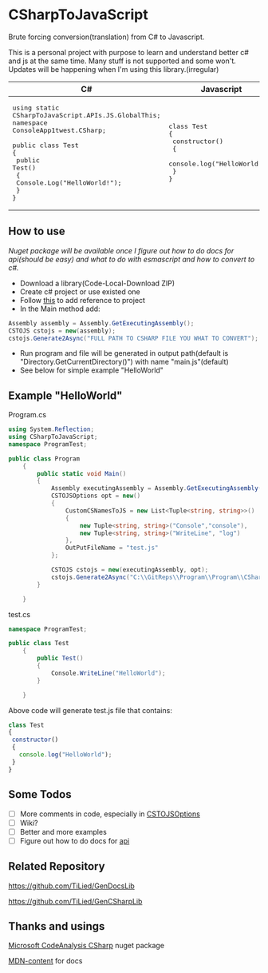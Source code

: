# CSharpToJavaScript
Brute forcing conversion(translation) from C# to Javascript.

This is a personal project with purpose to learn and understand better c# and js at the same time. Many stuff is not supported and some won't. Updates will be happening when I'm using this library.(irregular)

| C#     | Javascript |
| ---      | ---       |
| <pre>using static CSharpToJavaScript.APIs.JS.GlobalThis;<br>namespace ConsoleApp1twest.CSharp;<br><br>public class Test<br>{<br> public Test()<br> {<br>   Console.Log("HelloWorld!");<br> }<br>}</pre> | <pre>class Test<br>{<br> constructor()<br> {<br>   console.log("HelloWorld!");<br> }<br>}</pre>|

## How to use
*Nuget package will be available once I figure out how to do docs for api(should be easy) and what to do with esmascript and how to convert to c#.*

- Download a library(Code-Local-Download ZIP)
- Create c# project or use existed one
- Follow [this](https://learn.microsoft.com/en-us/dotnet/core/tutorials/library-with-visual-studio?pivots=dotnet-7-0#add-a-project-reference) to add reference to project
- In the Main method add:
```csharp
Assembly assembly = Assembly.GetExecutingAssembly();
CSTOJS cstojs = new(assembly);
cstojs.Generate2Async("FULL PATH TO CSHARP FILE YOU WHAT TO CONVERT");
```
- Run program and file will be generated in output path(default is "Directory.GetCurrentDirectory()") with name "main.js"(default)
- See below for simple example "HelloWorld"

## Example "HelloWorld"
Program.cs
```csharp
using System.Reflection;
using CSharpToJavaScript;
namespace ProgramTest;

public class Program
	{
		public static void Main()
		{
			Assembly executingAssembly = Assembly.GetExecutingAssembly();
			CSTOJSOptions opt = new()
			{
				CustomCSNamesToJS = new List<Tuple<string, string>>()
				{
					new Tuple<string, string>("Console","console"),
					new Tuple<string, string>("WriteLine", "log")					
				},
				OutPutFileName = "test.js"
			};

			CSTOJS cstojs = new(executingAssembly, opt);
			cstojs.Generate2Async("C:\\GitReps\\Program\\Program\\CSharp\\test.cs");
		}

	}
```
test.cs
```csharp
namespace ProgramTest;

public class Test
	{
		public Test()
		{
			Console.WriteLine("HelloWorld");
		}

	}
```
Above code will generate test.js file that contains:
```javascript
class Test
{
 constructor()
 {
   console.log("HelloWorld");
 }
}
```
## Some Todos
- [ ] More comments in code, especially in [CSTOJSOptions](https://github.com/TiLied/CSharpToJavaScript/blob/master/CSharpToJavaScript/CSTOJSOptions.cs)
- [ ] Wiki?
- [ ] Better and more examples
- [ ] Figure out how to do docs for [api](https://github.com/TiLied/CSharpToJavaScript/tree/master/CSharpToJavaScript/APIs/JS) 

## Related Repository 
https://github.com/TiLied/GenDocsLib

https://github.com/TiLied/GenCSharpLib

## Thanks and usings
[Microsoft CodeAnalysis CSharp](https://www.nuget.org/packages/Microsoft.CodeAnalysis.CSharp/) nuget package

[MDN-content](https://github.com/mdn/content) for docs


